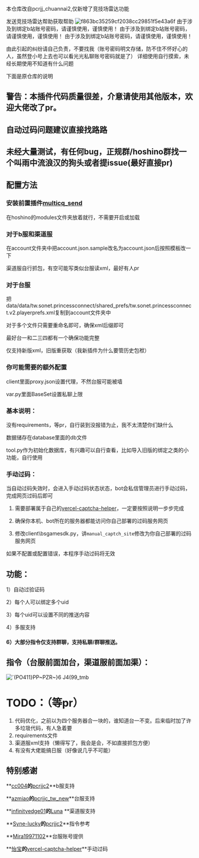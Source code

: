 本仓库改自pcrjj_chuannai2,仅新增了竞技场雷达功能

发送竞技场雷达帮助获取帮助
![f863bc35259cf2038cc29851f5e43a6f](https://github.com/frlda/pcrjjc_huannai2/assets/97551927/01838d63-8b6b-416f-97b2-9224e4a4e3ac)
由于涉及到绑定b站账号密码，请谨慎使用，谨慎使用！
由于涉及到绑定b站账号密码，请谨慎使用，谨慎使用！
由于涉及到绑定b站账号密码，请谨慎使用，谨慎使用！

由此引起的纠纷请自己负责，不要找我（账号密码明文存储，防不住不怀好心的人，虽然登小号上去也可以看光光私聊账号密码就是了）
详细使用自行摸索，未经长期使用不知道有什么问题

下面是原仓库的说明
## 警告：本插件代码质量很差，介意请使用其他版本，欢迎大佬改了pr。

## 自动过码问题建议直接找路路

## 未经大量测试，有任何bug，正规群/hoshino群找一个叫雨中流浪汉的狗头或者提issue(最好直接pr)

## 配置方法

### 安装前置插件[multicq_send](https://github.com/SonderXiaoming/multicq_send)

在hoshino的modules文件夹放着就行，不需要开启或加载

### 对于b服和渠道服

在account文件夹中把account.json.sample改名为account.json后按照模板改一下

渠道服自行抓包，有空可能写类似台服读xml，最好有人pr

### 对于台服

把data/data/tw.sonet.princessconnect/shared_prefs/tw.sonet.princessconnect.v2.playerprefs.xml复制到account文件夹中

对于多个文件只需要重命名即可，确保xml后缀即可

最好台一和二三四都有一个确保功能完整

仅支持新版xml，旧版重获取（我新插件为什么要管历史包袱）

### 你可能需要的额外配置

client里面proxy.json设置代理，不然台服可能被墙

var.py里面BaseSet设置私聊上限

### 基本说明：

没有requirements，等pr，自行装到没报错为止，我不太清楚你们缺什么

数据储存在database里面的db文件

tool.py作为初始化数据库，有兴趣可以自行查看，比如导入旧版的绑定之类的小功能，自行使用

### 手动过码：

当自动过码失效时，会进入手动过码状态状态，bot会私信管理员进行手动过码，完成网页过码后即可

1. 需要部署属于自己的[vercel-captcha-helper](https://github.com/watermellye/vercel-captcha-helper)，一定要按照说明一步步完成

2. 确保你本机、bot所在的服务器都能访问你自己部署的过码服务网页

3. 修改client\bsgamesdk.py，讲`manual_captch_site`修改为你自己部署的过码服务网页

如果不配置或配置错误，本程序手动过码将无效

## 功能：

1）自动过验证码

2）每个人可以绑定多个uid

3）每个uid可以设置不同的推送内容

4）多服支持

#### 6）大部分指令仅支持群聊，支持私聊/群聊推送。

## 指令（台服前面加台，渠道服前面加渠）：

![`(PO411}PP~PZR~}6 J4(99_tmb](https://github.com/SonderXiaoming/pcrjjc_huannai2/assets/98363578/c843c181-7496-4f1c-9e5d-6b02df868308)

# TODO：（等pr）

1. 代码优化，之前以为四个服务器合一块的，谁知道台一不变。后来临时加了许多垃圾代码，有人急着要
2. requirements文件
3. 渠道服xml支持（懒得写了，我会是会，不如直接抓包方便）
4. 有没有大佬能搞日服（好像说几乎不可能）

## 特别感谢

**[cc004](https://github.com/cc004/pcrjjc2/commits?author=cc004)**的**[pcrjjc2](https://github.com/cc004/pcrjjc2)**b服支持

**[azmiao](https://github.com/azmiao/pcrjjc_tw_new/commits?author=azmiao)**的**[pcrjjc_tw_new](https://github.com/azmiao/pcrjjc_tw_new)**台服支持

**[infinityedge01](https://github.com/infinityedge01)**的**[Luna](https://github.com/infinityedge01/qqbot2/tree/main/hoshino/modules/Luna) **渠道服支持

**[Syne-lucky](https://github.com/Syne-lucky/pcrjjc2/commits?author=Syne-lucky)**的**[pcrjjc2](https://github.com/Syne-lucky/pcrjjc2)**指令参考

**[Mira19971102](https://github.com/Mira19971102)**台服账号提供

**[怡宝](https://github.com/watermellye)**的**[vercel-captcha-helper](https://github.com/watermellye/vercel-captcha-helper)**手动过码
